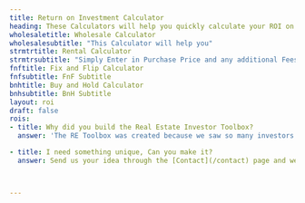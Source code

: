 ```yaml
---
title: Return on Investment Calculator
heading: These Calculators will help you quickly calculate your ROI on several different exit strategies
wholesaletitle: Wholesale Calculator
wholesalesubtitle: "This Calculator will help you"
strmtrtitle: Rental Calculator
strmtrsubtitle: "Simply Enter in Purchase Price and any additional Fees (Wholesale/Misc),<br/>Select your note rate and term, Enter in Property Taxes and Insurance<br/>and the Rental Calculator will take care of the rest!"
fnftitle: Fix and Flip Calculator
fnfsubtitle: FnF Subtitle
bnhtitle: Buy and Hold Calculator
bnhsubtitle: BnH Subtitle
layout: roi 
draft: false
rois:
- title: Why did you build the Real Estate Investor Toolbox?
  answer: 'The RE Toolbox was created because we saw so many investors doing these calculations on spreadsheets that were easy to mess up, so we tried to make it simpler and easier for everyone'

- title: I need something unique, Can you make it?
  answer: Send us your idea through the [Contact](/contact) page and we can discuss what you want to see added here



---
```

